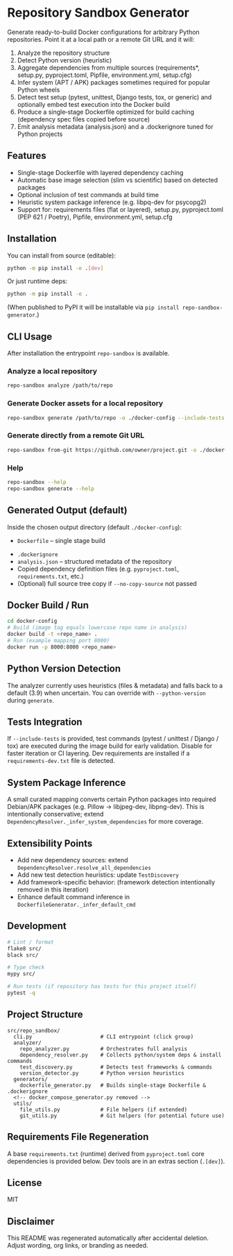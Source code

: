 # Repository Sandbox Generator

Generate ready-to-build Docker configurations for arbitrary Python repositories. Point it at a local path or a remote Git URL and it will:

1. Analyze the repository structure
2. Detect Python version (heuristic)
3. Aggregate dependencies from multiple sources (requirements*, setup.py, pyproject.toml, Pipfile, environment.yml, setup.cfg)
4. Infer system (APT / APK) packages sometimes required for popular Python wheels
5. Detect test setup (pytest, unittest, Django tests, tox, or generic) and optionally embed test execution into the Docker build
6. Produce a single‑stage Dockerfile optimized for build caching (dependency spec files copied before source)
7. Emit analysis metadata (analysis.json) and a .dockerignore tuned for Python projects

## Features
- Single-stage Dockerfile with layered dependency caching
- Automatic base image selection (slim vs scientific) based on detected packages
- Optional inclusion of test commands at build time
- Heuristic system package inference (e.g. libpq-dev for psycopg2)
- Support for: requirements files (flat or layered), setup.py, pyproject.toml (PEP 621 / Poetry), Pipfile, environment.yml, setup.cfg
<!-- docker-compose generation removed -->

## Installation

You can install from source (editable):

```bash
python -m pip install -e .[dev]
```

Or just runtime deps:

```bash
python -m pip install -e .
```

(When published to PyPI it will be installable via `pip install repo-sandbox-generator`.)

## CLI Usage

After installation the entrypoint `repo-sandbox` is available.

### Analyze a local repository
```bash
repo-sandbox analyze /path/to/repo
```

### Generate Docker assets for a local repository
```bash
repo-sandbox generate /path/to/repo -o ./docker-config --include-tests -v
```

### Generate directly from a remote Git URL
```bash
repo-sandbox from-git https://github.com/owner/project.git -o ./docker-config -v
```

### Help
```bash
repo-sandbox --help
repo-sandbox generate --help
```

## Generated Output (default)
Inside the chosen output directory (default `./docker-config`):
- `Dockerfile` – single stage build
<!-- docker-compose.yml generation removed -->
- `.dockerignore`
- `analysis.json` – structured metadata of the repository
- Copied dependency definition files (e.g. `pyproject.toml`, `requirements.txt`, etc.)
- (Optional) full source tree copy if `--no-copy-source` not passed

## Docker Build / Run
```bash
cd docker-config
# Build (image tag equals lowercase repo name in analysis)
docker build -t <repo_name> .
# Run (example mapping port 8000)
docker run -p 8000:8000 <repo_name>
```
<!-- docker-compose instructions removed -->

## Python Version Detection
The analyzer currently uses heuristics (files & metadata) and falls back to a default (3.9) when uncertain. You can override with `--python-version` during `generate`.

## Tests Integration
If `--include-tests` is provided, test commands (pytest / unittest / Django / tox) are executed during the image build for early validation. Disable for faster iteration or CI layering. Dev requirements are installed if a `requirements-dev.txt` file is detected.

## System Package Inference
A small curated mapping converts certain Python packages into required Debian/APK packages (e.g. Pillow -> libjpeg-dev, libpng-dev). This is intentionally conservative; extend `DependencyResolver._infer_system_dependencies` for more coverage.

## Extensibility Points
- Add new dependency sources: extend `DependencyResolver.resolve_all_dependencies`
- Add new test detection heuristics: update `TestDiscovery`
- Add framework-specific behavior: (framework detection intentionally removed in this iteration)
- Enhance default command inference in `DockerfileGenerator._infer_default_cmd`

## Development
```bash
# Lint / format
flake8 src/
black src/

# Type check
mypy src/

# Run tests (if repository has tests for this project itself)
pytest -q
```

## Project Structure
```
src/repo_sandbox/
  cli.py                      # CLI entrypoint (click group)
  analyzer/
    repo_analyzer.py          # Orchestrates full analysis
    dependency_resolver.py    # Collects python/system deps & install commands
    test_discovery.py         # Detects test frameworks & commands
    version_detector.py       # Python version heuristics
  generators/
    dockerfile_generator.py   # Builds single-stage Dockerfile & .dockerignore
  <!-- docker_compose_generator.py removed -->
  utils/
    file_utils.py             # File helpers (if extended)
    git_utils.py              # Git helpers (for potential future use)
```

## Requirements File Regeneration
A base `requirements.txt` (runtime) derived from `pyproject.toml` core dependencies is provided below. Dev tools are in an extras section (`.[dev]`).

## License
MIT

## Disclaimer
This README was regenerated automatically after accidental deletion. Adjust wording, org links, or branding as needed.
